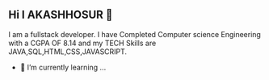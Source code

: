## Hi I AKASHHOSUR 👋
 I am a fullstack developer. I have Completed Computer science Engineering with a CGPA OF 8.14 and my TECH  Skills are JAVA,SQL,HTML,CSS,JAVASCRIPT.
 - 🌱 I’m currently learning ...
<!--
**Akashchhosur/Akashchhosur** is a ✨ _special_ ✨ repository because its `README.md` (this file) appears on your GitHub profile.

Here are some ideas to get you started:

- 🔭 I’m currently working on ...
- 🌱 I’m currently learning ...
- 👯 I’m looking to collaborate on ...
- 🤔 I’m looking for help with ...
- 💬 Ask me about ...
- 📫 How to reach me: ...
- 😄 Pronouns: ...
- ⚡ Fun fact: ...
-->
